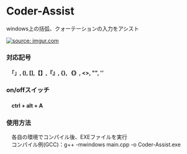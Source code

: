 <h1>Coder-Assist</h1>
<p>windows上の括弧、クォーテーションの入力をアシスト</p>

<a href="http://imgur.com/exG7S8C" width="100" height="100"><img src="http://i.imgur.com/exG7S8C.gif" title="source: imgur.com" /></a>
<h3>対応記号</h3>
<h4>　「」, (),  [],【】,『』, {}, 《》, <>, "", '' </h4>

<h3>on/offスイッチ</h3>
<h4>　ctrl + alt + A </h4>

<h3>使用方法</h3>
<p>　各自の環境でコンパイル後、EXEファイルを実行<br>
　コンパイル例(GCC)：g++ -mwindows main.cpp -o Coder-Assist.exe</p>
